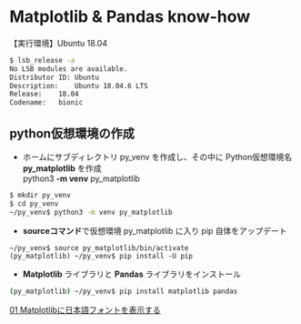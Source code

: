 # Matplotlib & Pandas know-how

【実行環境】Ubuntu 18.04

```bash
$ lsb_release -a
No LSB modules are available.
Distributor ID:	Ubuntu
Description:	Ubuntu 18.04.6 LTS
Release:	18.04
Codename:	bionic
```

## python仮想環境の作成

* ホームにサブディレクトリ py_venv を作成し、その中に Python仮想環境名 **py_matplotlib** を作成  
python3 **-m venv** py_matplotlib

```bash
$ mkdir py_venv
$ cd py_venv
~/py_venv$ python3 -m venv py_matplotlib
```

* **sourceコマンド**で仮想環境 py_matplotlib に入り pip 自体をアップデート
```
~/py_venv$ source py_matplotlib/bin/activate
(py_matplotlib) ~/py_venv$ pip install -U pip
```

* **Matplotlib** ライブラリと **Pandas** ライブラリをインストール
```bash
(py_matplotlib) ~/py_venv$ pip install matplotlib pandas
```

[01 Matplotlibに日本語フォントを表示する](01_useCjkFont/README.md#01-matplotlibに日本語フォントを表示する)

